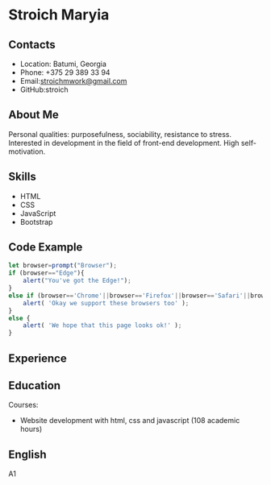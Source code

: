 # Stroich Maryia
## Contacts
+ Location: Batumi, Georgia
+ Phone: +375 29 389 33 94
+ Email:stroichmwork@gmail.com
+ GitHub:stroich
## About Me
Personal qualities: purposefulness, sociability, resistance to stress. Interested in development in the field of front-end development. High self-motivation.
## Skills
+ HTML
+ CSS
+ JavaScript
+ Bootstrap
## Code Example
``` javascript
let browser=prompt("Browser");
if (browser=="Edge"){
    alert("You've got the Edge!");
}
else if (browser=='Chrome'||browser=='Firefox'||browser=='Safari'||browser=='Opera'){
    alert( 'Okay we support these browsers too' );
}
else {
    alert( 'We hope that this page looks ok!' );
}
```
## Experience
## Education
Courses:
+ Website development with html, css and javascript (108 academic hours)
## English
A1
